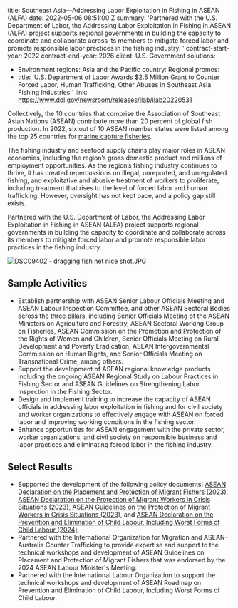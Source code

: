 
title: Southeast Asia—Addressing Labor Exploitation in Fishing in ASEAN (ALFA)
date: 2022-05-06 08:51:00 Z
summary: 'Partnered with the U.S. Department of Labor, the Addressing Labor Exploitation
  in Fishing in ASEAN (ALFA) project supports regional governments in building the
  capacity to coordinate and collaborate across its members to mitigate forced labor
  and promote responsible labor practices in the fishing industry. '
contract-start-year: 2022
contract-end-year: 2026
client: U.S. Government
solutions:
- Environment
regions: Asia and the Pacific
country: Regional
promos:
- title: 'U.S. Department of Labor Awards $2.5 Million Grant to Counter Forced Labor,
    Human Trafficking, Other Abuses in Southeast Asia Fishing Industries '
  link: https://www.dol.gov/newsroom/releases/ilab/ilab20220531


Collectively, the 10 countries that comprise the Association of Southeast Asian Nations (ASEAN) contribute more than 20 percent of global fish production. In 2022, six out of 10 ASEAN member states were listed among the top 25 countries for [marine capture fisheries](https://openknowledge.fao.org/server/api/core/bitstreams/66538eba-9c85-4504-8438-c1cf0a0a3903/content/sofia/2024/capture-fisheries-production.html#note-1_f).

The fishing industry and seafood supply chains play major roles in ASEAN economies, including the region’s gross domestic product and millions of employment opportunities. As the region’s fishing industry continues to thrive, it has created repercussions on illegal, unreported, and unregulated fishing, and exploitative and abusive treatment of workers to proliferate, including treatment that rises to the level of forced labor and human trafficking. However, oversight has not kept pace, and a policy gap still exists.

Partnered with the U.S. Department of Labor, the Addressing Labor Exploitation in Fishing in ASEAN (ALFA) project supports regional governments in building the capacity to coordinate and collaborate across its members to mitigate forced labor and promote responsible labor practices in the fishing industry.

![DSC09402 - dragging fish net nice shot.JPG](/uploads/DSC09402%20-%20dragging%20fish%20net%20nice%20shot.JPG)

## Sample Activities

* Establish partnership with ASEAN Senior Labour Officials Meeting and ASEAN Labour Inspection Committee, and other ASEAN Sectoral Bodies across the three pillars, including Senior Officials Meeting of the ASEAN Ministers on Agriculture and Forestry, ASEAN Sectoral Working Group on Fisheries, ASEAN Commission on the Promotion and Protection of the Rights of Women and Children, Senior Officials Meeting on Rural Development and Poverty Eradication, ASEAN Intergovernmental Commission on Human Rights, and Senior Officials Meeting on Transnational Crime, among others.
* Support the development of ASEAN regional knowledge products including the ongoing ASEAN Regional Study on Labour Practices in Fishing Sector and ASEAN Guidelines on Strengthening Labor Inspection in the Fishing Sector.
* Design and implement training to increase the capacity of ASEAN officials in addressing labor exploitation in fishing and for civil society and worker organizations to effectively engage with ASEAN on forced labor and improving working conditions in the fishing sector.
* Enhance opportunities for ASEAN engagement with the private sector, worker organizations, and civil society on responsible business and labor practices and eliminating forced labor in the fishing industry.

## Select Results

* Supported the development of the following policy documents: [ASEAN Declaration on the Placement and Protection of Migrant Fishers (2023)](https://asean.org/wp-content/uploads/2023/05/10-ASEAN-Declaration-on-Protection-and-Promotion-of-the-Rights-of-Migrant-Fishers_adopted-1.pdf), [ASEAN Declaration on the Protection of Migrant Workers in Crisis Situations (2023)](https://asean.org/wp-content/uploads/2023/05/09-ASEAN-Declaration-on-Protection-of-Migrant-Workers-and-Family-Members-in-Crisis-Situations_adopted.pdf), [ASEAN Guidelines on the Protection of Migrant Workers in Crisis Situations (2023)](https://asean.org/wp-content/uploads/2023/11/ASEAN_Declaration_on_the_Protection_of_Migrant_Workers_Family_Members-in-Crisis-Situation-and-its-Guidelines.pdf), and [ASEAN Declaration on the Prevention and Elimination of Child Labour, Including Worst Forms of Child Labour (2024)](https://asean.org/asean-declaration-on-the-prevention-of-child-labour-including-the-elimination-of-worst-forms-of-child-labour/).
* Partnered with the International Organization for Migration and ASEAN–Australia Counter Trafficking to provide expertise and support to the technical workshops and development of ASEAN Guidelines on Placement and Protection of Migrant Fishers that was endorsed by the 2024 ASEAN Labour Minister's Meeting.
* Partnered with the International Labour Organization to support the technical workshops and development of ASEAN Roadmap on Prevention and Elimination of Child Labour, Including Worst Forms of Child Labour.
